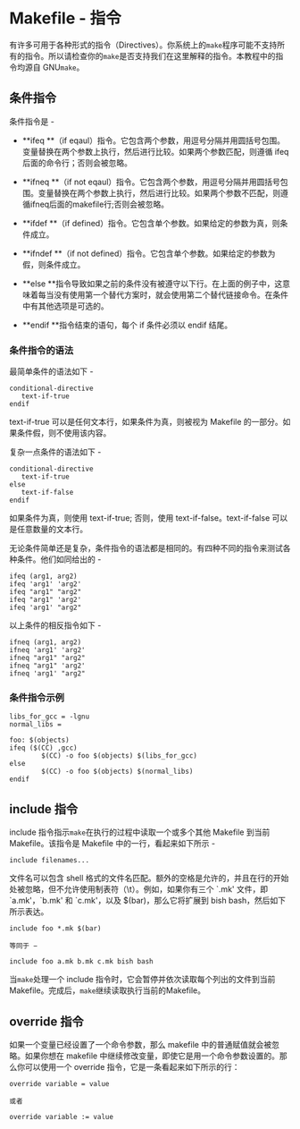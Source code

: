 # Makefile - 指令

有许多可用于各种形式的指令（Directives）。你系统上的`make`程序可能不支持所有的指令。所以请检查你的`make`是否支持我们在这里解释的指令。本教程中的指令均源自 GNU`make`。

## 条件指令

条件指令是 -

* **ifeq **（if eqaul）指令。它包含两个参数，用逗号分隔并用圆括号包围。变量替换在两个参数上执行，然后进行比较。如果两个参数匹配，则遵循 ifeq 后面的命令行；否则会被忽略。

* **ifneq **（if not eqaul）指令。它包含两个参数，用逗号分隔并用圆括号包围。变量替换在两个参数上执行，然后进行比较。如果两个参数不匹配，则遵循ifneq后面的makefile行;否则会被忽略。

* **ifdef **（if defined）指令。它包含单个参数。如果给定的参数为真，则条件成立。

* **ifndef **（if not defined）指令。它包含单个参数。如果给定的参数为假，则条件成立。

* **else **指令导致如果之前的条件没有被遵守以下行。在上面的例子中，这意味着每当没有使用第一个替代方案时，就会使用第二个替代链接命令。在条件中有其他选项是可选的。

* **endif **指令结束的语句，每个 if 条件必须以 endif 结尾。

### 条件指令的语法

最简单条件的语法如下 -

```
conditional-directive
   text-if-true
endif
```

text-if-true 可以是任何文本行，如果条件为真，则被视为 Makefile 的一部分。如果条件假，则不使用该内容。

复杂一点条件的语法如下 -

```
conditional-directive
   text-if-true
else
   text-if-false
endif
```

如果条件为真，则使用 text-if-true; 否则，使用 text-if-false。text-if-false 可以是任意数量的文本行。

无论条件简单还是复杂，条件指令的语法都是相同的。有四种不同的指令来测试各种条件。他们如同给出的 -

```
ifeq (arg1, arg2)
ifeq 'arg1' 'arg2'
ifeq "arg1" "arg2"
ifeq "arg1" 'arg2'
ifeq 'arg1' "arg2"
```

以上条件的相反指令如下 -

```
ifneq (arg1, arg2)
ifneq 'arg1' 'arg2'
ifneq "arg1" "arg2"
ifneq "arg1" 'arg2'
ifneq 'arg1' "arg2"
```

### 条件指令示例

```
libs_for_gcc = -lgnu
normal_libs =

foo: $(objects)
ifeq ($(CC) ,gcc)
        $(CC) -o foo $(objects) $(libs_for_gcc)
else
        $(CC) -o foo $(objects) $(normal_libs)
endif
```

## include 指令

include 指令指示`make`在执行的过程中读取一个或多个其他 Makefile 到当前 Makefile。该指令是 Makefile 中的一行，看起来如下所示 -

```
include filenames...
```

文件名可以包含 shell 格式的文件名匹配。额外的空格是允许的，并且在行的开始处被忽略，但不允许使用制表符（\t）。例如，如果你有三个 \`.mk' 文件，即 \`a.mk'，\`b.mk' 和 \`c.mk'，以及 $\(bar\)，那么它将扩展到 bish bash，然后如下所示表达。

```
include foo *.mk $(bar)

等同于 −

include foo a.mk b.mk c.mk bish bash
```

当`make`处理一个 include 指令时，它会暂停并依次读取每个列出的文件到当前 Makefile。完成后，`make`继续读取执行当前的Makefile。

## override 指令

如果一个变量已经设置了一个命令参数，那么 makefile 中的普通赋值就会被忽略。如果你想在 makefile 中继续修改变量，即使它是用一个命令参数设置的。那么你可以使用一个 override 指令，它是一条看起来如下所示的行：

```
override variable = value

或者

override variable := value
```




